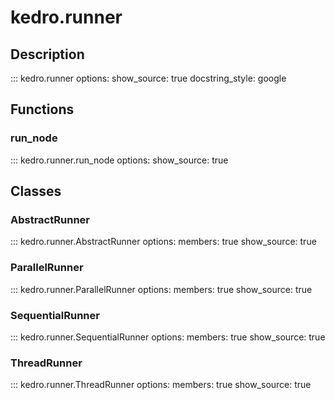 # kedro.runner

## Description

::: kedro.runner
    options:
      show_source: true
      docstring_style: google

## Functions

### run_node
::: kedro.runner.run_node
    options:
      show_source: true

## Classes

### AbstractRunner
::: kedro.runner.AbstractRunner
    options:
      members: true
      show_source: true

### ParallelRunner
::: kedro.runner.ParallelRunner
    options:
      members: true
      show_source: true

### SequentialRunner
::: kedro.runner.SequentialRunner
    options:
      members: true
      show_source: true

### ThreadRunner
::: kedro.runner.ThreadRunner
    options:
      members: true
      show_source: true